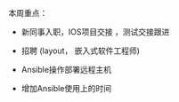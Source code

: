 本周重点：

* 新同事入职，IOS项目交接 ，测试交接跟进

* 招聘 \(layout， 嵌入式软件工程师\)

* Ansible操作部署远程主机

*   增加Ansible使用上的时间 


